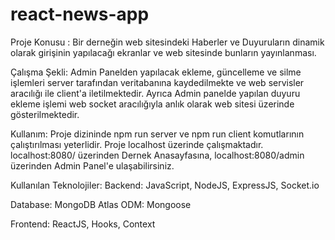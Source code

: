 # react-news-app
 
Proje Konusu : 
Bir derneğin web sitesindeki Haberler ve Duyuruların dinamik olarak girişinin yapılacağı ekranlar ve web sitesinde bunların yayınlanması.

Çalışma Şekli:
Admin Panelden yapılacak ekleme, güncelleme ve silme işlemleri server tarafından veritabanına kaydedilmekte ve web servisler aracılığı ile client'a
iletilmektedir. Ayrıca Admin panelde yapılan duyuru ekleme işlemi web socket aracılığıyla anlık olarak web sitesi üzerinde gösterilmektedir.

Kullanım:
Proje dizininde npm run server ve npm run client komutlarının çalıştırılması yeterlidir.
Proje localhost üzerinde çalışmaktadır.
localhost:8080/ üzerinden Dernek Anasayfasına,
localhost:8080/admin üzerinden Admin Panel'e ulaşabilirsiniz.

Kullanılan Teknolojiler:
 Backend:
 JavaScript, NodeJS, ExpressJS, Socket.io
 
 Database: MongoDB Atlas
 ODM: Mongoose
 
 Frontend:
 ReactJS, Hooks, Context
